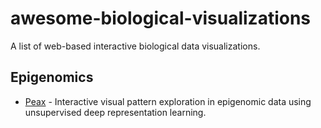 # awesome-biological-visualizations

A list of web-based interactive biological data visualizations.

## Epigenomics

- [Peax](https://github.com/Novartis/peax) - Interactive visual pattern exploration in epigenomic data using unsupervised deep representation learning.
